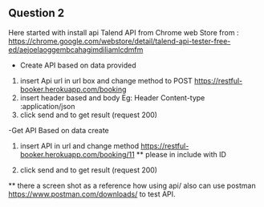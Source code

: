 ## Question 2

Here started with install api Talend API from Chrome web Store from : https://chrome.google.com/webstore/detail/talend-api-tester-free-ed/aejoelaoggembcahagimdiliamlcdmfm

- Create API based on data provided

1. insert Api url in url box and change method to POST
   https://restful-booker.herokuapp.com/booking
2. insert header based and body Eg: Header
   Content-type :application/json
3. click send and to get result (request 200)

-Get API Based on data create

1. insert API in url and change method
   https://restful-booker.herokuapp.com/booking/11
   \*\* please in include with ID

2. click send and to get result (request 200)

\*\* there a screen shot as a reference how using api/ also can use postman
https://www.postman.com/downloads/ to test API.
